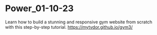 # Power_01-10-23
Learn how to build a stunning and responsive gym website from scratch with this step-by-step tutorial.
https://mytvdor.github.io/gym3/

